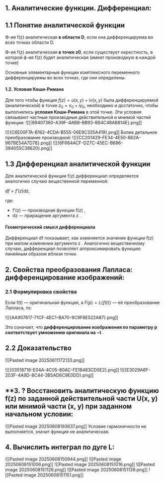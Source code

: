 ## 1. **Аналитические функции. Дифференциал:**

## 1.1 Понятие аналитической функции

Ф-ия f(z) аналитическая **в области D**, если она дифференцируема во всех точках области D.

Ф-ия f(z) аналитическая **в точке z0**, если существует окрестность, в которой ф-ия f(z) будет аналитическая (имеет производную в каждой точке)

Основные элементарные функции комплексного переменного дифференцируемы во всех точках, где они определены.
#### **1.2. Условия Коши-Римана**

Для того чтобы функция $f(z)=u(x,y)+iv(x,y)$ была дифференцируемой (аналитической) в точке $z_0​=x_0​+iy_0$​ , необходимо и достаточно, чтобы выполнялись **условия Коши-Римана** в этой точке. Эти условия связывают частные производные действительной и мнимой частей функции:
![[{89407360-A39F-4ABB-BB93-8B4C48AB814E}.png]]

![[{C6E00F7A-B162-4CDA-B555-06E9C335A419}.png]]
Более детальное преобразование производной:
![[{CC201429-FE34-4E50-862A-967BE54A7D78}.png]]
![[{6F664ACF-D27C-45EC-B686-384055C38620}.png]]

## 1.3 Дифференциал аналитической функции

Для аналитической функции f(z) дифференциал определяется аналогично случаю вещественной переменной:

$df=f′(z)dz,$

где:

- f′(z) — производная функции f(z) ,
- dz — приращение аргумента z .

#### **Геометрический смысл дифференциала**

Дифференциал df показывает, как изменяется значение функции f(z) при малом изменении аргумента z . Аналогично вещественному случаю, дифференциал позволяет аппроксимировать функцию линейным образом вблизи точки.

## 2. **Свойства преобразования Лапласа: дифференцирование изображений:**

### 2.1 Формулировка свойства

Если f(t) — оригинальная функция, а $F(p)=L\{f(t)\}$ — её преобразование Лапласа, то:

![[{AA907617-71CF-4EC1-BA70-9C9F8E522A87}.png]]

Это означает, что **дифференцирование изображения по параметру p соответствует умножению оригинала на −t** .

## 2.2 Доказательство
![[Pasted image 20250611172133.png]]

![[{03518716-E04A-4C05-80AC-FE18483CD0E2}.png]]
![[{E3029A6F-203F-4A9D-8C44-3B5AD6C9E0DD}.png]]

## **3. ? Восстановить аналитическую функцию f(z) по заданной действительной части U(x, y) или мнимой части (х, у) при заданном начальном условии:

![[Pasted image 20250608193637.png]]
Условие гармоничности не выполняется, значит функция не аналитическая.
## **4. Вычислить интеграл по дуге L:**

![[Pasted image 20250608150944.png]]
![[Pasted image 20250608151006.png]]
![[Pasted image 20250608151016.png]]
![[Pasted image 20250608151126.png]]
![[Pasted image 20250608151139.png]]
![[Pasted image 20250608151151.png]]